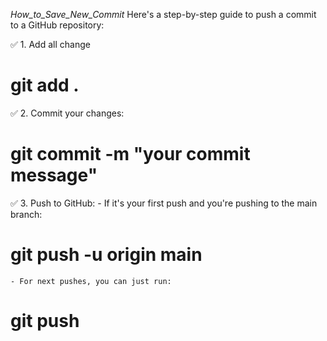 *How_to_Save_New_Commit*
Here's a step-by-step guide to push a commit to a GitHub repository:

✅ 1. Add all change
  # git add .
✅ 2. Commit your changes:
  #  git commit -m "your commit message"
✅ 3. Push to GitHub:
    - If it's your first push and you're pushing to the main branch:
  #   git push -u origin main
    - For next pushes, you can just run:
  #  git push
